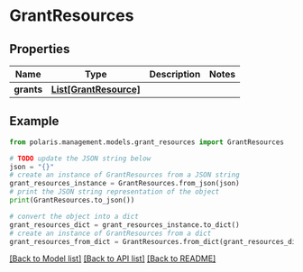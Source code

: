 # GrantResources


## Properties

Name | Type | Description | Notes
------------ | ------------- | ------------- | -------------
**grants** | [**List[GrantResource]**](GrantResource.md) |  | 

## Example

```python
from polaris.management.models.grant_resources import GrantResources

# TODO update the JSON string below
json = "{}"
# create an instance of GrantResources from a JSON string
grant_resources_instance = GrantResources.from_json(json)
# print the JSON string representation of the object
print(GrantResources.to_json())

# convert the object into a dict
grant_resources_dict = grant_resources_instance.to_dict()
# create an instance of GrantResources from a dict
grant_resources_from_dict = GrantResources.from_dict(grant_resources_dict)
```
[[Back to Model list]](../README.md#documentation-for-models) [[Back to API list]](../README.md#documentation-for-api-endpoints) [[Back to README]](../README.md)


